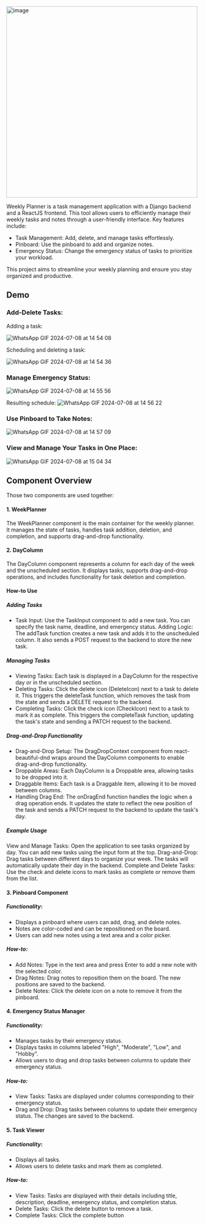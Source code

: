 
<img width="499" alt="image" src="https://github.com/eliflali/Weekly-Planner/assets/63200204/6f9df6c9-36be-49d0-a891-89f518c52fc4">

Weekly Planner is a task management application with a Django backend and a ReactJS frontend. This tool allows users to efficiently manage their weekly tasks and notes through a user-friendly interface. Key features include:

* Task Management: Add, delete, and manage tasks effortlessly.
* Pinboard: Use the pinboard to add and organize notes.
* Emergency Status: Change the emergency status of tasks to prioritize your workload.
  
This project aims to streamline your weekly planning and ensure you stay organized and productive.


## Demo

### Add-Delete Tasks:

Adding a task:

![WhatsApp GIF 2024-07-08 at 14 54 08](https://github.com/eliflali/Weekly-Planner/assets/63200204/468932c3-d67e-4637-9225-58a07ab08305)


Scheduling and deleting a task:

![WhatsApp GIF 2024-07-08 at 14 54 36](https://github.com/eliflali/Weekly-Planner/assets/63200204/a2180cd8-5d4d-4d2f-be54-7589a6ed1a19)

### Manage Emergency Status:

![WhatsApp GIF 2024-07-08 at 14 55 56](https://github.com/eliflali/Weekly-Planner/assets/63200204/3dd36e99-d973-4f02-9df8-873420853cc7)

Resulting schedule:
![WhatsApp GIF 2024-07-08 at 14 56 22](https://github.com/eliflali/Weekly-Planner/assets/63200204/abca11bc-3d79-404f-9e9f-808394dad361)


### Use Pinboard to Take Notes:

![WhatsApp GIF 2024-07-08 at 14 57 09](https://github.com/eliflali/Weekly-Planner/assets/63200204/3c47661a-3910-41eb-bf1f-c1fb47b711d4)

### View and Manage Your Tasks in One Place:
![WhatsApp GIF 2024-07-08 at 15 04 34](https://github.com/eliflali/Weekly-Planner/assets/63200204/d5380c40-6cf7-4dfa-ac0f-0238111f6dd7)



## Component Overview

Those two components are used together:
#### 1. WeekPlanner

The WeekPlanner component is the main container for the weekly planner. It manages the state of tasks, handles task addition, deletion, and completion, and supports drag-and-drop functionality.

#### 2. DayColumn

The DayColumn component represents a column for each day of the week and the unscheduled section. It displays tasks, supports drag-and-drop operations, and includes functionality for task deletion and completion.

#### How-to Use
##### Adding Tasks

* Task Input: Use the TaskInput component to add a new task. You can specify the task name, deadline, and emergency status.
Adding Logic: The addTask function creates a new task and adds it to the unscheduled column. It also sends a POST request to the backend to store the new task.

##### Managing Tasks

* Viewing Tasks: Each task is displayed in a DayColumn for the respective day or in the unscheduled section.
* Deleting Tasks: Click the delete icon (DeleteIcon) next to a task to delete it. This triggers the deleteTask function, which removes the task from the state and sends a DELETE request to the backend.
* Completing Tasks: Click the check icon (CheckIcon) next to a task to mark it as complete. This triggers the completeTask function, updating the task's state and sending a PATCH request to the backend.
  
##### Drag-and-Drop Functionality

* Drag-and-Drop Setup: The DragDropContext component from react-beautiful-dnd wraps around the DayColumn components to enable drag-and-drop functionality.
* Droppable Areas: Each DayColumn is a Droppable area, allowing tasks to be dropped into it.
* Draggable Items: Each task is a Draggable item, allowing it to be moved between columns.
* Handling Drag End: The onDragEnd function handles the logic when a drag operation ends. It updates the state to reflect the new position of the task and sends a PATCH request to the backend to update the task's day.
##### Example Usage
View and Manage Tasks: Open the application to see tasks organized by day. You can add new tasks using the input form at the top.
Drag-and-Drop: Drag tasks between different days to organize your week. The tasks will automatically update their day in the backend.
Complete and Delete Tasks: Use the check and delete icons to mark tasks as complete or remove them from the list.

#### 3. Pinboard Component

##### Functionality:

* Displays a pinboard where users can add, drag, and delete notes.
* Notes are color-coded and can be repositioned on the board.
* Users can add new notes using a text area and a color picker.

##### How-to:
* Add Notes:
Type in the text area and press Enter to add a new note with the selected color.
* Drag Notes:
Drag notes to reposition them on the board. The new positions are saved to the backend.
* Delete Notes:
Click the delete icon on a note to remove it from the pinboard.

#### 4. Emergency Status Manager

##### Functionality:
* Manages tasks by their emergency status.
* Displays tasks in columns labeled "High", "Moderate", "Low", and "Hobby".
* Allows users to drag and drop tasks between columns to update their emergency status.

##### How-to:

* View Tasks:
Tasks are displayed under columns corresponding to their emergency status.
* Drag and Drop:
Drag tasks between columns to update their emergency status. The changes are saved to the backend.

#### 5. Task Viewer

##### Functionality:

* Displays all tasks.
* Allows users to delete tasks and mark them as completed.
  
##### How-to:

* View Tasks:
Tasks are displayed with their details including title, description, deadline, emergency status, and completion status.
* Delete Tasks:
Click the delete button to remove a task.
* Complete Tasks:
Click the complete button
